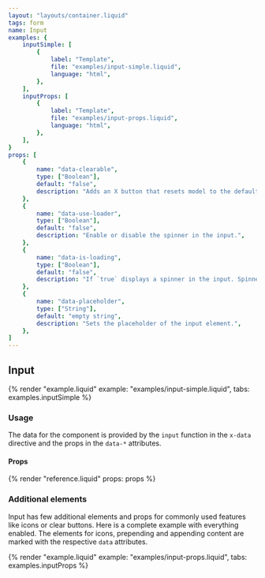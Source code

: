 ```yaml
---
layout: "layouts/container.liquid"
tags: form
name: Input
examples: {
    inputSimple: [
        {
            label: "Template",
            file: "examples/input-simple.liquid",
            language: "html",
        },
    ],
    inputProps: [
        {
            label: "Template",
            file: "examples/input-props.liquid",
            language: "html",
        },
    ],
}
props: [
    {
        name: "data-clearable",
        type: ["Boolean"],
        default: "false",
        description: "Adds an X button that resets model to the default value.",
    },
    {
        name: "data-use-loader",
        type: ["Boolean"],
        default: "false",
        description: "Enable or disable the spinner in the input.",
    },
    {
        name: "data-is-loading",
        type: ["Boolean"],
        default: "false",
        description: "If `true` displays a spinner in the input. Spinner should be first enabled in the `data-use-loader` prop.",
    },
    {
        name: "data-placeholder",
        type: ["String"],
        default: "empty string",
        description: "Sets the placeholder of the input element.",
    },
]
---
```

## Input

{% render "example.liquid" example: "examples/input-simple.liquid", tabs: examples.inputSimple %}

### Usage

The data for the component is provided by the `input` function in the `x-data` directive and the props in the `data-*` attributes.

#### Props

{% render "reference.liquid" props: props %}

### Additional elements

Input has few additional elements and props for commonly used features like icons or clear buttons. Here is a complete example with everything enabled. The elements for icons, prepending and appending content are marked with the respective `data` attributes.

{% render "example.liquid" example: "examples/input-props.liquid", tabs: examples.inputProps %}
